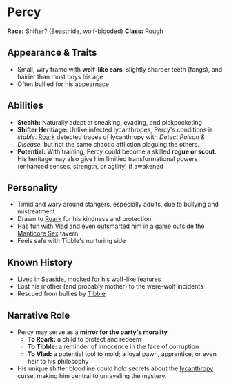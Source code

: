 # Percy

**Race:** Shifter? (Beasthide, wolf-blooded)
**Class:** Rough

## Appearance & Traits
* Small, wiry frame with **wolf-like ears**, slightly sharper teeth (fangs), and hairier than most boys his age
* Often bullied for his appearnace

## Abilities
* **Stealth:** Naturally adept at sneaking, evading, and pickpocketing
* **Shifter Heritiage:** Unlike infected lycanthropes, Percy's conditions is *stable*. [Roark](./Roark.md) detected traces of lycanthropy with *Detect Poison & Disease*, but not the same chaotic affliction plaguing the others.
* **Potential:** With training, Percy could become a skilled **rogue or scout**. His heritage may also give him limitied transformational powers (enhanced senses, strength, or agility) if awakened

## Personality
* Timid and wary around stangers, especially adults, due to bullying and mistreatment
* Drawn to [Roark](./Roark.md) for his kindness and protection
* Has fun with Vlad and even outsmarted him in a game outside the [Manticore Sex](../Geography/Coastal%20Town.md#manticore-sex-tavern) tavern
* Feels safe with Tibble's nurturing side

## Known History
* Lived in [Seaside](../Geography/Seaside.md), mocked for his wolf-like features
* Lost his mother (and probably mother) to the were-wolf incidents
* Rescued from bullies by [Tibble](./Tibble.md)

## Narrative Role

* Percy may serve as a **mirror for the party's morality**
    - **To Roark:** a child to protect and redeem
    - **To Tibble:** a reminder of innocence in the face of corruption
    - **To Vlad:** a potential tool to mold; a loyal pawn, apprentice, or even heir to his philosophy
* His unique shifter bloodline could hold secrets about the [lycanthropy](../Conditions.md#lycanthropy) curse, making him central to unraveling the mystery.